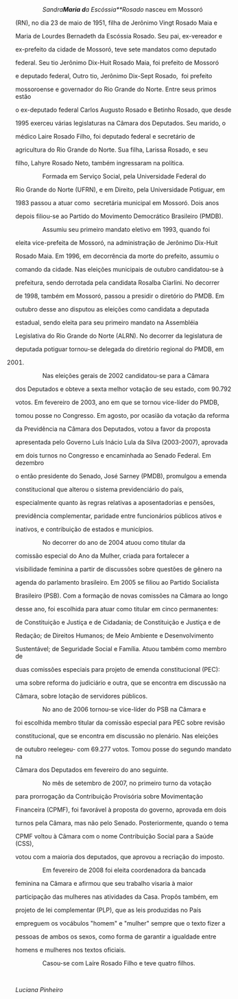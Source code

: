 

 



                *Sandra**Maria d**a Escóssia**Rosado* nasceu em Mossoró

(RN), no dia 23 de maio de 1951, filha de Jerônimo Vingt Rosado Maia e

Maria de Lourdes Bernadeth da Escóssia Rosado. Seu pai, ex-vereador e

ex-prefeito da cidade de Mossoró, teve sete mandatos como deputado

federal. Seu tio Jerônimo Dix-Huit Rosado Maia, foi prefeito de Mossoró

e deputado federal, Outro tio, Jerônimo Dix-Sept Rosado,  foi prefeito

mossoroense e governador do Rio Grande do Norte. Entre seus primos estão

o ex-deputado federal Carlos Augusto Rosado e Betinho Rosado, que desde

1995 exerceu várias legislaturas na Câmara dos Deputados. Seu marido, o

médico Laire Rosado Filho, foi deputado federal e secretário de

agricultura do Rio Grande do Norte. Sua filha, Larissa Rosado, e seu

filho, Lahyre Rosado Neto, também ingressaram na política.



                Formada em Serviço Social, pela Universidade Federal do

Rio Grande do Norte (UFRN), e em Direito, pela Universidade Potiguar, em

1983 passou a atuar como  secretária municipal em Mossoró. Dois anos

depois filiou-se ao Partido do Movimento Democrático Brasileiro (PMDB).



                Assumiu seu primeiro mandato eletivo em 1993, quando foi

eleita vice-prefeita de Mossoró, na administração de Jerônimo Dix-Huit

Rosado Maia. Em 1996, em decorrência da morte do prefeito, assumiu o

comando da cidade. Nas eleições municipais de outubro candidatou-se à

prefeitura, sendo derrotada pela candidata Rosalba Ciarlini. No decorrer

de 1998, também em Mossoró, passou a presidir o diretório do PMDB. Em

outubro desse ano disputou as eleições como candidata a deputada

estadual, sendo eleita para seu primeiro mandato na Assembléia

Legislativa do Rio Grande do Norte (ALRN). No decorrer da legislatura de

deputada potiguar tornou-se delegada do diretório regional do PMDB, em

2001.



                Nas eleições gerais de 2002 candidatou-se para a Câmara

dos Deputados e obteve a sexta melhor votação de seu estado, com 90.792

votos. Em fevereiro de 2003, ano em que se tornou vice-líder do PMDB,

tomou posse no Congresso. Em agosto, por ocasião da votação da reforma

da Previdência na Câmara dos Deputados, votou a favor da proposta

apresentada pelo Governo Luís Inácio Lula da Silva (2003-2007), aprovada

em dois turnos no Congresso e encaminhada ao Senado Federal. Em dezembro

o então presidente do Senado, José Sarney (PMDB), promulgou a emenda

constitucional que alterou o sistema previdenciário do país,

especialmente quanto às regras relativas a aposentadorias e pensões,

previdência complementar, paridade entre funcionários públicos ativos e

inativos, e contribuição de estados e municípios.



                No decorrer do ano de 2004 atuou como titular da

comissão especial do Ano da Mulher, criada para fortalecer a

visibilidade feminina a partir de discussões sobre questões de gênero na

agenda do parlamento brasileiro. Em 2005 se filiou ao Partido Socialista

Brasileiro (PSB). Com a formação de novas comissões na Câmara ao longo

desse ano, foi escolhida para atuar como titular em cinco permanentes:

de Constituição e Justiça e de Cidadania; de Constituição e Justiça e de

Redação; de Direitos Humanos; de Meio Ambiente e Desenvolvimento

Sustentável; de Seguridade Social e Família. Atuou também como membro de

duas comissões especiais para projeto de emenda constitucional (PEC):

uma sobre reforma do judiciário e outra, que se encontra em discussão na

Câmara, sobre lotação de servidores públicos.



                No ano de 2006 tornou-se vice-líder do PSB na Câmara e

foi escolhida membro titular da comissão especial para PEC sobre revisão

constitucional, que se encontra em discussão no plenário. Nas eleições

de outubro reelegeu- com 69.277 votos. Tomou posse do segundo mandato na

Câmara dos Deputados em fevereiro do ano seguinte.



                No mês de setembro de 2007, no primeiro turno da votação

para prorrogação da Contribuição Provisória sobre Movimentação

Financeira (CPMF), foi favorável à proposta do governo, aprovada em dois

turnos pela Câmara, mas não pelo Senado. Posteriormente, quando o tema

CPMF voltou à Câmara com o nome Contribuição Social para a Saúde (CSS),

votou com a maioria dos deputados, que aprovou a recriação do imposto.



                Em fevereiro de 2008 foi eleita coordenadora da bancada

feminina na Câmara e afirmou que seu trabalho visaria à maior

participação das mulheres nas atividades da Casa. Propôs também, em

projeto de lei complementar (PLP), que as leis produzidas no País

empreguem os vocábulos "homem" e "mulher" sempre que o texto fizer a

pessoas de ambos os sexos, como forma de garantir a igualdade entre

homens e mulheres nos textos oficiais.



                Casou-se com Laíre Rosado Filho e teve quatro filhos.



 



*Luciana Pinheiro*



 



